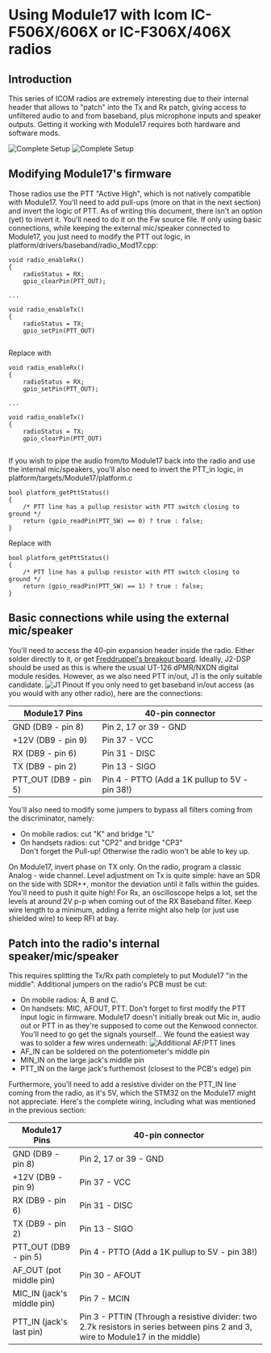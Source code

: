 # Using Module17 with Icom IC-F506X/606X or IC-F306X/406X radios

## Introduction

This series of ICOM radios are extremely interesting due to their internal header that allows to "patch" into the Tx and Rx patch, giving access to unfiltered audio to and from baseband, plus microphone inputs and speaker outputs. 
Getting it working with Module17 requires both hardware and software mods.

![Complete Setup](/assets/img/5060_complete_setup.jpg)
![Complete Setup](/assets/img/3060_complete_setup.jpg)


## Modifying Module17's firmware

Those radios use the PTT "Active High", which is not natively compatible with Module17. You'll need to add pull-ups (more on that in the next section) and invert the logic of PTT.
As of writing this document, there isn't an option (yet) to invert it. You'll need to do it on the Fw source file. 
If only using basic connections, while keeping the external mic/speaker connected to Module17, you just need to modify the PTT out logic, in platform/drivers/baseband/radio_Mod17.cpp:
```
void radio_enableRx()
{
    radioStatus = RX;
    gpio_clearPin(PTT_OUT);

...

void radio_enableTx()
{
    radioStatus = TX;
    gpio_setPin(PTT_OUT)


```

Replace with 

```
void radio_enableRx()
{
    radioStatus = RX;
    gpio_setPin(PTT_OUT);

...

void radio_enableTx()
{
    radioStatus = TX;
    gpio_clearPin(PTT_OUT)


```

If you wish to pipe the audio from/to Module17 back into the radio and use the internal mic/speakers, you'll also need to invert the PTT_in logic, in platform/targets/Module17/platform.c
```
bool platform_getPttStatus()
{
    /* PTT line has a pullup resistor with PTT switch closing to ground */
    return (gpio_readPin(PTT_SW) == 0) ? true : false;
}
```

Replace with 

```
bool platform_getPttStatus()
{
    /* PTT line has a pullup resistor with PTT switch closing to ground */
    return (gpio_readPin(PTT_SW) == 1) ? true : false;
}
```



## Basic connections while using the external mic/speaker

You'll need to access the 40-pin expansion header inside the radio. Either solder directly to it, or get [Freddruppel's breakout board](https://fredcorp.cc/MSF-Telecom/ICOM-Internal-Breakouts/ICOM_Internal_Breakout/).
Ideally, J2-DSP should be used as this is where the usual UT-126 dPMR/NXDN digital module resides. However, as we also need PTT in/out, J1 is the only suitable candidate. 
![J1 Pinout](/assets/img/5060_j1_pinout.png)
If you only need to get baseband in/out access (as you would with any other radio), here are the connections:


| **Module17 Pins**      | **40-pin connector**                           |
|------------------------|------------------------------------------------|
| GND (DB9 - pin 8)      | Pin 2, 17 or 39 - GND                          |
| +12V (DB9 - pin 9)     | Pin 37 - VCC                                   |
| RX (DB9 - pin 6)       | Pin 31 - DISC                                  |
| TX (DB9 - pin 2)       | Pin 13 - SIGO                                  |
| PTT_OUT (DB9 - pin 5)  | Pin 4 - PTTO (Add a 1K pullup to 5V - pin 38!) |

You'll also need to modify some jumpers to bypass all filters coming from the discriminator, namely:
* On mobile radios: cut "K" and bridge "L" 
* On handsets radios: cut "CP2" and bridge "CP3"  
Don't forget the Pull-up! Otherwise the radio won't be able to key up.

On Module17, invert phase on TX only. On the radio, program a classic Analog - wide channel.
Level adjustment on Tx is quite simple: have an SDR on the side with SDR++, monitor the deviation until it falls within the guides. You'll need to push it quite high!
For Rx, an oscilloscope helps a lot, set the levels at around 2V p-p when coming out of the RX Baseband filter. 
Keep wire length to a minimum, adding a ferrite might also help (or just use shielded wire) to keep RFI at bay. 

## Patch into the radio's internal speaker/mic/speaker

This requires splitting the Tx/Rx path completely to put Module17 "in the middle". 
Additional jumpers on the radio's PCB must be cut: 
* On mobile radios: A, B and C. 
* On handsets: MIC, AFOUT, PTT.
Don't forget to first modify the PTT input logic in firmware. 
Module17 doesn't initially break out Mic in, audio out or PTT in as they're supposed to come out the Kenwood connector. You'll need to go get the signals yourself... We found the easiest way was to solder a few wires underneath: 
![Additional AF/PTT lines](/assets/img/5060_additional_wires.png)
* AF_IN can be soldered on the potentiometer's middle pin
* MIN_IN on the large jack's middle pin
* PTT_IN on the large jack's furthemost (closest to the PCB's edge) pin

Furthermore, you'll need to add a resistive divider on the PTT_IN line coming from the radio, as it's 5V, which the STM32 on the Module17 might not appreciate.
Here's the complete wiring, including what was mentioned in the previous section:

| **Module17 Pins**          | **40-pin connector**                                                                                                           |
|----------------------------|--------------------------------------------------------------------------------------------------------------------------------|
| GND (DB9 - pin 8)          | Pin 2, 17 or 39 - GND                                                                                                          |
| +12V (DB9 - pin 9)         | Pin 37 - VCC                                                                                                                   |
| RX (DB9 - pin 6)           | Pin 31 - DISC                                                                                                                  |
| TX (DB9 - pin 2)           | Pin 13 - SIGO                                                                                                                  |
| PTT_OUT (DB9 - pin 5)      | Pin 4 - PTTO (Add a 1K pullup to 5V - pin 38!)                                                                                 |
| AF_OUT (pot middle pin)    | Pin 30 - AFOUT                                                                                                                 |
| MIC_IN (jack's middle pin) | Pin 7 - MCIN                                                                                                                   |
| PTT_IN (jack's last pin)   | Pin 3 - PTTIN (Through a resistive divider: two 2.7k resistors in series between pins 2 and 3, wire to Module17 in the middle) |